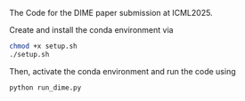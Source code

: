 The Code for the DIME paper submission at ICML2025.



Create and install the conda environment via
```bash
chmod +x setup.sh
./setup.sh
```

Then, activate the conda environment and run the code using

```python
python run_dime.py
```
